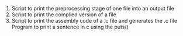 1. Script to print the preprocessing stage of one file into an output file
2. Script to print the complied version of a file
3. Script to print the assembly code of a .c file and generates the .c file
Program to print a sentence in c using the puts()
